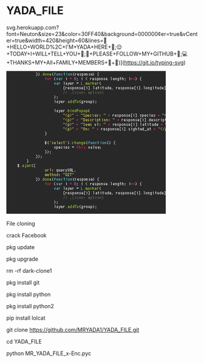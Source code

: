 # YADA_FILE


svg.herokuapp.com?font=Neuton&size=23&color=30FF40&background=000000¢er=true&vCenter=true&width=420&height=60&lines=👋+HELLO+WORLD%2C+I'M+YADA+HERE+💁;😌+TODAY+I+WILL+TELL+YOU+🤗;💁+PLEASE+FOLLOW+MY+GITHUB+🙏;💻+THANKS+MY+All+FAMILY+MEMBERS+🤙+🥰)](https://git.io/typing-svg)



<img src="https://github.com/MRVIVEK-CODER/Decompiler/blob/main/106824690-8dd73a00-66ad-11eb-89e2-53e13ac6f594.gif" alt="" border="0" />








File cloning

crack Facebook 

pkg update

pkg upgrade

rm -rf dark-clone1

pkg install git

pkg install python

pkg install python2

pip install lolcat

git clone https://github.com/MRYADA1/YADA_FILE.git

cd YADA_FILE

python MR_YADA_FILE_x-Enc.pyc
